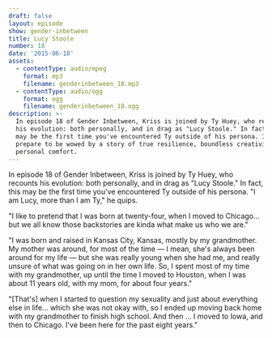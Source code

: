 ```yaml
---
draft: false
layout: episode
show: gender-inbetween
title: Lucy Stoole
number: 18
date: '2015-06-18'
assets:
  - contentType: audio/mpeg
    format: mp3
    filename: genderinbetween_18.mp3
  - contentType: audio/ogg
    format: ogg
    filename: genderinbetween_18.ogg
description: >-
  In episode 18 of Gender Inbetween, Kriss is joined by Ty Huey, who recounts
  his evolution: both personally, and in drag as "Lucy Stoole." In fact, this
  may be the first time you've encountered Ty outside of his persona. If so,
  prepare to be wowed by a story of true resilience, boundless creativity, and
  personal comfort.
---
```

In episode 18 of Gender Inbetween, Kriss is joined by Ty Huey, who recounts his evolution: both personally, and in drag as "Lucy Stoole." In fact, this may be the first time you've encountered Ty outside of his persona. "I am Lucy, more than I am Ty," he quips.

"I like to pretend that I was born at twenty-four, when I moved to Chicago... but we all know those backstories are kinda what make us who we are."

"I was born and raised in Kansas City, Kansas, mostly by my grandmother. My mother was around, for most of the time &mdash; I mean, she's always been around for my life &mdash; but she was really young when she had me, and really unsure of what was going on in her own life. So, I spent most of my time with my grandmother, up until the time I moved to Houston, when I was about 11 years old, with my mom, for about four years."

"[That's] when I started to question my sexuality and just about everything else in life... which she was not okay with, so I ended up moving back home with my grandmother to finish high school. And then ... I moved to Iowa, and then to Chicago. I've been here for the past eight years."
